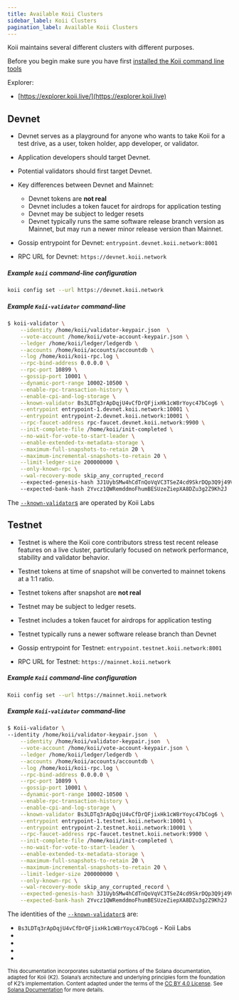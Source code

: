 ```yaml
---
title: Available Koii Clusters
sidebar_label: Koii Clusters
pagination_label: Available Koii Clusters
---
```


Koii maintains several different clusters with different purposes.

Before you begin make sure you have first
[installed the Koii command line tools](https://koii.network/docs/develop/command-line-tool/koii-cli/install-cli)

Explorer:

- [https://explorer.koii.live/](https://explorer.koii.live)

## Devnet

- Devnet serves as a playground for anyone who wants to take Koii for a
  test drive, as a user, token holder, app developer, or validator.
- Application developers should target Devnet.
- Potential validators should first target Devnet.
- Key differences between Devnet and Mainnet:
  - Devnet tokens are **not real**
  - Devnet includes a token faucet for airdrops for application testing
  - Devnet may be subject to ledger resets
  - Devnet typically runs the same software release branch version as Mainnet,
    but may run a newer minor release version than Mainnet.
- Gossip entrypoint for Devnet: `entrypoint.devnet.koii.network:8001`

- RPC URL for Devnet: `https://devnet.koii.network`

##### Example `koii` command-line configuration

```bash
koii config set --url https://devnet.koii.network
```

##### Example `Koii-validator` command-line

```bash
$ koii-validator \
    --identity /home/koii/validator-keypair.json  \
    --vote-account /home/koii/vote-account-keypair.json \
    --ledger /home/koii/ledger/ledgerdb \
    --accounts /home/koii/accounts/accountdb \
    --log /home/koii/koii-rpc.log \
    --rpc-bind-address 0.0.0.0 \
    --rpc-port 10899 \
    --gossip-port 10001 \
    --dynamic-port-range 10002-10500 \
    --enable-rpc-transaction-history \
    --enable-cpi-and-log-storage \
    --known-validator Bs3LDTq3rApDqjU4vCfDrQFjixHk1cW8rYoyc47bCog6 \
    --entrypoint entrypoint-1.devnet.koii.network:10001 \
    --entrypoint entrypoint-2.devnet.koii.network:10001 \
    --rpc-faucet-address rpc-faucet.devnet.koii.network:9900 \
    --init-complete-file /home/koii/init-completed \
    --no-wait-for-vote-to-start-leader \
    --enable-extended-tx-metadata-storage \
    --maximum-full-snapshots-to-retain 20 \
    --maximum-incremental-snapshots-to-retain 20 \
    --limit-ledger-size 200000000 \
    --only-known-rpc \
    --wal-recovery-mode skip_any_corrupted_record
    --expected-genesis-hash 3J1UybSMw4hCdTnQoVqVC3TSeZ4cd9SkrDQp3Q9j49VF
    --expected-bank-hash 2Yvcz1QWRemddmoFhumBESUzeZiepXA8DZu3g2Z9Kh2J
```

The [`--known-validator`s](../../k2-validators/validator-setup.md#known-validators)
are operated by Koii Labs

## Testnet

- Testnet is where the Koii core contributors stress test recent release features on a live
  cluster, particularly focused on network performance, stability and validator
  behavior.
- Testnet tokens at time of snapshot will be converted to mainnet tokens at a 1:1 ratio.
- Testnet tokens after snapshot are **not real**
- Testnet may be subject to ledger resets.
- Testnet includes a token faucet for airdrops for application testing
- Testnet typically runs a newer software release branch than Devnet
- Gossip entrypoint for Testnet: `entrypoint.testnet.koii.network:8001`

- RPC URL for Testnet: `https://mainnet.koii.network`

##### Example `Koii` command-line configuration

```bash
Koii config set --url https://mainnet.koii.network
```

##### Example `Koii-validator` command-line

```bash
$ Koii-validator \
--identity /home/koii/validator-keypair.json  \
    --identity /home/koii/validator-keypair.json  \
    --vote-account /home/koii/vote-account-keypair.json \
    --ledger /home/koii/ledger/ledgerdb \
    --accounts /home/koii/accounts/accountdb \
    --log /home/koii/koii-rpc.log \
    --rpc-bind-address 0.0.0.0 \
    --rpc-port 10899 \
    --gossip-port 10001 \
    --dynamic-port-range 10002-10500 \
    --enable-rpc-transaction-history \
    --enable-cpi-and-log-storage \
    --known-validator Bs3LDTq3rApDqjU4vCfDrQFjixHk1cW8rYoyc47bCog6 \
    --entrypoint entrypoint-1.testnet.koii.network:10001 \
    --entrypoint entrypoint-2.testnet.koii.network:10001 \
    --rpc-faucet-address rpc-faucet.testnet.koii.network:9900 \
    --init-complete-file /home/koii/init-completed \
    --no-wait-for-vote-to-start-leader \
    --enable-extended-tx-metadata-storage \
    --maximum-full-snapshots-to-retain 20 \
    --maximum-incremental-snapshots-to-retain 20 \
    --limit-ledger-size 200000000 \
    --only-known-rpc \
    --wal-recovery-mode skip_any_corrupted_record \
    --expected-genesis-hash 3J1UybSMw4hCdTnQoVqVC3TSeZ4cd9SkrDQp3Q9j49VF \
    --expected-bank-hash 2Yvcz1QWRemddmoFhumBESUzeZiepXA8DZu3g2Z9Kh2J
```

The identities of the
[`--known-validator`s](../../k2-validators/validator-setup.md#known-validators) are:

- `Bs3LDTq3rApDqjU4vCfDrQFjixHk1cW8rYoyc47bCog6` - Koii Labs
-
-
-
-


<sub>This documentation incorporates substantial portions of the Solana documentation, adapted for Koii (K2). Solana’s architecture and underlying principles form the foundation of K2’s implementation. Content adapted under the terms of the [CC BY 4.0 License](https://creativecommons.org/licenses/by/4.0/). See [Solana Documentation](https://docs.solana.com/) for more details.</sub>